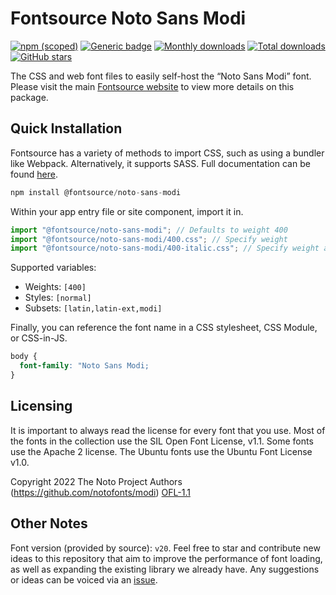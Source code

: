 # Fontsource Noto Sans Modi

[![npm (scoped)](https://img.shields.io/npm/v/@fontsource/noto-sans-modi?color=brightgreen)](https://www.npmjs.com/package/@fontsource/noto-sans-modi) [![Generic badge](https://img.shields.io/badge/fontsource-passing-brightgreen)](https://github.com/fontsource/fontsource) [![Monthly downloads](https://badgen.net/npm/dm/@fontsource/noto-sans-modi)](https://github.com/fontsource/fontsource) [![Total downloads](https://badgen.net/npm/dt/@fontsource/noto-sans-modi)](https://github.com/fontsource/fontsource) [![GitHub stars](https://img.shields.io/github/stars/fontsource/fontsource.svg?style=social&label=Star)](https://github.com/fontsource/fontsource/stargazers)

The CSS and web font files to easily self-host the “Noto Sans Modi” font. Please visit the main [Fontsource website](https://fontsource.org/fonts/noto-sans-modi) to view more details on this package.

## Quick Installation

Fontsource has a variety of methods to import CSS, such as using a bundler like Webpack. Alternatively, it supports SASS. Full documentation can be found [here](https://beta.fontsource.org/docs/getting-started/introduction).

```javascript
npm install @fontsource/noto-sans-modi
```

Within your app entry file or site component, import it in.

```javascript
import "@fontsource/noto-sans-modi"; // Defaults to weight 400
import "@fontsource/noto-sans-modi/400.css"; // Specify weight
import "@fontsource/noto-sans-modi/400-italic.css"; // Specify weight and style

```

Supported variables:
- Weights: `[400]`
- Styles: `[normal]`
- Subsets: `[latin,latin-ext,modi]`

Finally, you can reference the font name in a CSS stylesheet, CSS Module, or CSS-in-JS.

```css
body {
  font-family: "Noto Sans Modi;
}
```

## Licensing
It is important to always read the license for every font that you use.
Most of the fonts in the collection use the SIL Open Font License, v1.1. Some fonts use the Apache 2 license. The Ubuntu fonts use the Ubuntu Font License v1.0.

Copyright 2022 The Noto Project Authors (https://github.com/notofonts/modi)
[OFL-1.1](http://scripts.sil.org/OFL)

## Other Notes
Font version (provided by source): `v20`.
Feel free to star and contribute new ideas to this repository that aim to improve the performance of font loading, as well as expanding the existing library we already have. Any suggestions or ideas can be voiced via an [issue](https://github.com/fontsource/fontsource/issues).